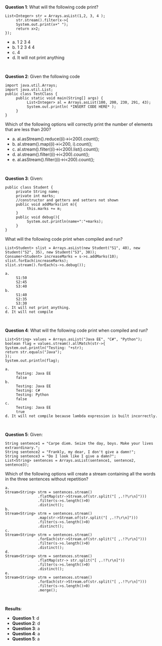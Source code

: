 **Question 1**: What will the following code print?

```
List<Integer> str = Arrays.asList(1,2, 3, 4 );
     str.stream().filter(x->{
     System.out.print(x+" ");
     return x>2;
});
```

- a. 1 2 3 4
- b. 1 2 3 4 4
- c. 4
- d. It will not print anything

<br>

**Question 2**: Given the following code

```
import java.util.Arrays;
import java.util.List;
public class TestClass {
     public static void main(String[] args) {
          List<Integer> al = Arrays.asList(100, 200, 230, 291, 43);
          System.out.println( *INSERT CODE HERE* );
     }
}
```

Which of the following options will correctly print the number of elements that are less than 200?

- a. al.asStream().reduce((i)->i<200).count();
- b. al.stream().map((i)->i<200, i).count();
- c. al.stream().filter((i)->i<200).list().count();
- d. al.stream().filter((i)->i<200).count();
- e. al.asStream().filter((i)->i<200).count();

<br>

**Question 3**: Given:

```
public class Student {
     private String name;
     private int marks;
     //constructor and getters and setters not shown
     public void addMarks(int m){
          this.marks += m;
     }
     public void debug(){
          System.out.println(name+":"+marks);
     }
}
```

What will the following code print when compiled and run?

```
List<Student> slist = Arrays.asList(new Student("S1", 40), new Student("S2", 35), new Student("S3", 30));
Consumer<Student> increaseMarks = s->s.addMarks(10);
slist.forEach(increaseMarks);
slist.stream().forEach(s->s.debug());
```

```
a.
     S1:50
     S2:45
     S3:40
b.
     S1:40
     S2:35
     S3:30
c. It will not print anything.
d. It will not compile
```

<br>

**Question 4**: What will the following code print when compiled and run?

```
List<String> values = Arrays.asList("Java EE", "C#", "Python");
boolean flag = values.stream().allMatch(str->{
System.out.println("Testing: "+str);
return str.equals("Java");
});
System.out.println(flag);
```

```
a.
     Testing: Java EE
     false
b.
     Testing: Java EE
     Testing: C#
     Testing: Python
     false
c.
     Testing: Java EE
     true
d. It will not compile because lambda expression is built incorrectly.
```

<br>

**Question 5**: Given:

```
String sentence1 = "Carpe diem. Seize the day, boys. Make your lives extraordinary.";
String sentence2 = "Frankly, my dear, I don't give a damn!";
String sentence3 = "Do I look like I give a damn?";
List<String> sentences = Arrays.asList(sentence1, sentence2, sentence3);
```

Which of the following options will create a stream containing all the words in the three sentences without repetition?

```
a.
Stream<String> strm = sentences.stream()
               .flatMap(str->Stream.of(str.split("[ ,.!?\r\n]")))
               .filter(s->s.length()>0)
               .distinct();
b.
Stream<String> strm = sentences.stream()
               .map(str->Stream.of(str.split("[ ,.!?\r\n]")))
               .filter(s->s.length()>0)
               .distinct();
c.
Stream<String> strm = sentences.stream()
               .forEach(str->Stream.of(str.split("[ ,.!?\r\n]")))
               .filter(s->s.length()>0)
               .distinct();
d.
Stream<String> strm = sentences.stream()
               .flatMap(str-> str.split("[ ,.!?\r\n]"))
               .filter(s->s.length()>0)
               .distinct();
e.
Stream<String> strm = sentences.stream()
               .forEach(str->Stream.of(str.split("[ ,.!?\r\n]")))
               .filter(s->s.length()>0)
               .merge();
```

<br>

**Results**:

- **Question 1**: d
- **Question 2**: d
- **Question 3**: a
- **Question 4**: a
- **Question 5**: a
